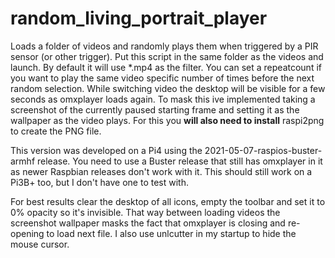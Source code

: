 # random_living_portrait_player

Loads a folder of videos and randomly plays them when triggered by a PIR sensor (or other trigger).
Put this script in the same folder as the videos and launch. By default it will use *.mp4 as the filter.
You can  set a repeatcount if you want to play the same video specific number of times before the next
random selection. While switching video the desktop will be visible for a few seconds as omxplayer loads
again. To mask this ive implemented taking a screenshot of the currently paused starting frame and setting
it as the wallpaper as the video plays. For this you **will also need to install** raspi2png to create the PNG
file.

This version was developed on a Pi4 using the 2021-05-07-raspios-buster-armhf release. You need to use a Buster
release that still has omxplayer in it as newer Raspbian releases don't work with it. This should still work on
a Pi3B+ too, but I don't have one to test with.

For best results clear the desktop of all icons, empty the toolbar and set it to 0% opacity so it's invisible.
That way between loading videos the screenshot wallpaper masks the fact that omxplayer is closing and re-opening
to load next file. I also use unlcutter in my startup to hide the mouse cursor.
